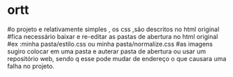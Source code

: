 # ortt
#o projeto e relativamente simples ,
os css ,são descritos no html original
#fica necessário baixar e re-editar as pastas de abertura no html original 
#ex :minha pasta/estilo.css ou minha pasta/normalize.css
#as imagens sugiro colocar em uma pasta e auterar pasta de abertura ou usar um repositório web,
sendo q esse pode mudar de endereço o que causara uma falha no projeto. 
